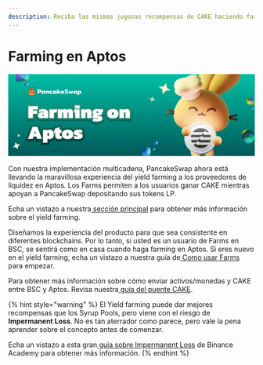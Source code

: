 ```yaml
---
description: Reciba las mismas jugosas recompensas de CAKE haciendo farming en Aptos
---
```


# Farming en Aptos

![](<../../../.gitbook/assets/0 (4) (2)>)

Con nuestra implementación multicadena, PancakeSwap ahora está llevando la maravillosa experiencia del yield farming a los proveedores de liquidez en Aptos. Los Farms permiten a los usuarios ganar CAKE mientras apoyan a PancakeSwap depositando sus tokens LP.

Echa un vistazo a nuestra[ sección principal](https://docs.pancakeswap.finance/v/espanol/productos/yield-farming) para obtener más información sobre el yield farming.

Diseñamos la experiencia del producto para que sea consistente en diferentes blockchains. Por lo tanto, si usted es un usuario de Farms en BSC, se sentirá como en casa cuando haga farming en Aptos. Si eres nuevo en el yield farming, echa un vistazo a nuestra guía de[ Como usar Farms](https://docs.pancakeswap.finance/v/espanol/productos/yield-farming/como-usar-yield-farm-en-pancakeswap) para empezar.

Para obtener más información sobre cómo enviar activos/monedas y CAKE entre BSC y Aptos. Revisa nuestra[ guía del puente CAKE](https://docs.pancakeswap.finance/v/espanol/empezando-en-pancakeswap-aptos/guia-del-puente-de-cake).

{% hint style="warning" %}
El Yield farming puede dar mejores recompensas que los Syrup Pools, pero viene con el riesgo de **Impermanent Loss**. No es tan aterrador como parece, pero vale la pena aprender sobre el concepto antes de comenzar.

Echa un vistazo a esta gran[ guía sobre Impermanent Loss](https://academy.binance.com/es/articles/impermanent-loss-explained) de Binance Academy para obtener más información.
{% endhint %}
